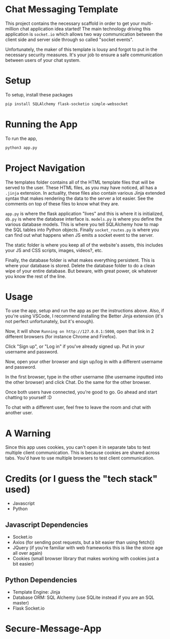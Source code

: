 # Chat Messaging Template
This project contains the necessary scaffold in order to get your multi-million chat application idea started! The main technology driving this application is `socket.io` which allows two way communication between the client side and server side through so called "socket events". 

Unfortunately, the maker of this template is lousy and forgot to put in the necessary security measures. It's your job to ensure a safe communication between users of your chat system. 

# Setup
To setup, install these packages 

```bash
pip install SQLAlchemy flask-socketio simple-websocket
```

# Running the App
To run the app, 

```bash
python3 app.py
```

# Project Navigation
The templates folder contains all of the HTML template files that will be served to the user. These HTML files, as you may have noticed, all has a `.jinja` extension. In actuality, these files also contain various Jinja extended syntax that makes rendering the data to the server a lot easier. See the comments on top of these files to know what they are.

`app.py` is where the flask application "lives" and this is where it is initialized, `db.py` is where the database interface is. `models.py` is where you define the various database models. This is where you tell SQLAlchemy how to map the SQL tables into Python objects. Finally `socket_routes.py` is where you can find out what happens when JS emits a socket event to the server.

The static folder is where you keep all of the website's assets, this includes your JS and CSS scripts, images, videos?, etc. 

Finally, the database folder is what makes everything persistent. This is where your database is stored. Delete the database folder to do a clean wipe of your entire database. But beware, with great power, ok whatever you know the rest of the line.

# Usage
To use the app, setup and run the app as per the instructions above. Also, if you're using VSCode, I recommend installing the Better Jinja extension (it's not perfect unfortunately, but it's enough). 

Now, it will show `Running on http://127.0.0.1:5000`, open that link in 2 different browsers (for instance Chrome and Firefox).

Click "Sign up", or "Log in" if you've already signed up. Put in your username and password.

Now, open your other browser and sign up/log in with a different username and password. 

In the first browser, type in the other username (the username inputted into the other browser) and click Chat. Do the same for the other browser.

Once both users have connected, you're good to go. Go ahead and start chatting to yourself :D

To chat with a different user, feel free to leave the room and chat with another user.

# A Warning
Since this app uses cookies, you can't open it in separate tabs to test multiple client communication. This is because cookies are shared across tabs. You'd have to use multiple browsers to test client communication.

# Credits (or I guess the "tech stack" used)
- Javascript
- Python

## Javascript Dependencies
- Socket.io
- Axios (for sending post requests, but a bit easier than using fetch())
- JQuery (if you're familiar with web frameworks this is like the stone age all over again)
- Cookies (small browser library that makes working with cookies just a bit easier)

## Python Dependencies
- Template Engine: Jinja
- Database ORM: SQL Alchemy (use SQLite instead if you are an SQL master)
- Flask Socket.io
# Secure-Message-App
